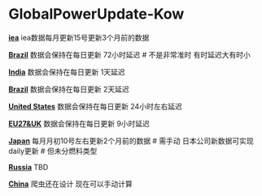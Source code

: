 # GlobalPowerUpdate-Kow

**[iea](./data/#global_rf/iea)**
iea数据每月更新15号更新3个月前的数据

**[Brazil](./data/s_america/brazil)**
数据会保持在每日更新 72小时延迟 # 不是非常准时 有时延迟大有时小

**[India](./data/asia/india)**
数据会保持在每日更新 1天延迟

**[Brazil](./data/s_america/brazil)**
数据会保持在每日更新 2天延迟

**[United States](./data/n_america/us)**
数据会保持在每日更新 24小时左右延迟

**[EU27&UK](./data/europe/eu27_uk)**
数据会保持在每日更新 9小时延迟

**[Japan](./data/asia/japan)**
每月月初10号左右更新2个月前的数据 # 需手动
日本公司新数据可实现daily更新 # 但未分燃料类型

**[Russia](./data/europe/russia)**
TBD

**[China](./data/asia/china)**
爬虫还在设计
现在可以手动计算
